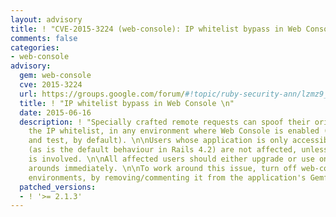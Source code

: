 ```yaml
---
layout: advisory
title: ! "CVE-2015-3224 (web-console): IP whitelist bypass in Web Console \n"
comments: false
categories:
- web-console
advisory:
  gem: web-console
  cve: 2015-3224
  url: https://groups.google.com/forum/#!topic/ruby-security-ann/lzmz9_ijUFw
  title: ! "IP whitelist bypass in Web Console \n"
  date: 2015-06-16
  description: ! "Specially crafted remote requests can spoof their origin, bypassing
    the IP whitelist, in any environment where Web Console is enabled (development
    and test, by default). \n\nUsers whose application is only accessible from localhost
    (as is the default behaviour in Rails 4.2) are not affected, unless a local proxy
    is involved. \n\nAll affected users should either upgrade or use one of the work
    arounds immediately. \n\nTo work around this issue, turn off web-console in all
    environments, by removing/commenting it from the application's Gemfile. \n"
  patched_versions:
  - ! '>= 2.1.3'
---
```

